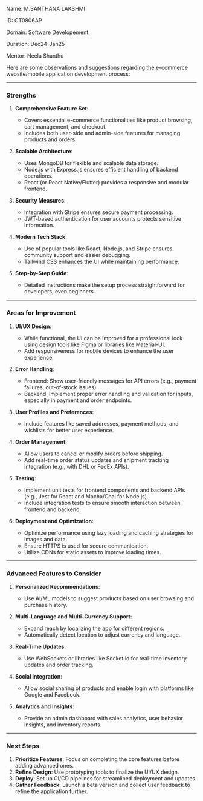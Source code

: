 Name: M.SANTHANA LAKSHMI

ID: CT0806AP

Domain: Software Developement

Duration: Dec24-Jan25

Mentor: Neela Shanthu


Here are some observations and suggestions regarding the e-commerce website/mobile application development process:

---

### **Strengths**
1. **Comprehensive Feature Set**:  
   - Covers essential e-commerce functionalities like product browsing, cart management, and checkout.  
   - Includes both user-side and admin-side features for managing products and orders.  

2. **Scalable Architecture**:  
   - Uses MongoDB for flexible and scalable data storage.  
   - Node.js with Express.js ensures efficient handling of backend operations.  
   - React (or React Native/Flutter) provides a responsive and modular frontend.

3. **Security Measures**:  
   - Integration with Stripe ensures secure payment processing.  
   - JWT-based authentication for user accounts protects sensitive information.

4. **Modern Tech Stack**:  
   - Use of popular tools like React, Node.js, and Stripe ensures community support and easier debugging.  
   - Tailwind CSS enhances the UI while maintaining performance.

5. **Step-by-Step Guide**:  
   - Detailed instructions make the setup process straightforward for developers, even beginners.

---

### **Areas for Improvement**
1. **UI/UX Design**:  
   - While functional, the UI can be improved for a professional look using design tools like Figma or libraries like Material-UI.  
   - Add responsiveness for mobile devices to enhance the user experience.

2. **Error Handling**:  
   - Frontend: Show user-friendly messages for API errors (e.g., payment failures, out-of-stock issues).  
   - Backend: Implement proper error handling and validation for inputs, especially in payment and order endpoints.

3. **User Profiles and Preferences**:  
   - Include features like saved addresses, payment methods, and wishlists for better user experience.

4. **Order Management**:  
   - Allow users to cancel or modify orders before shipping.  
   - Add real-time order status updates and shipment tracking integration (e.g., with DHL or FedEx APIs).

5. **Testing**:  
   - Implement unit tests for frontend components and backend APIs (e.g., Jest for React and Mocha/Chai for Node.js).  
   - Include integration tests to ensure smooth interaction between frontend and backend.

6. **Deployment and Optimization**:  
   - Optimize performance using lazy loading and caching strategies for images and data.  
   - Ensure HTTPS is used for secure communication.  
   - Utilize CDNs for static assets to improve loading times.

---

### **Advanced Features to Consider**
1. **Personalized Recommendations**:  
   - Use AI/ML models to suggest products based on user browsing and purchase history.

2. **Multi-Language and Multi-Currency Support**:  
   - Expand reach by localizing the app for different regions.  
   - Automatically detect location to adjust currency and language.

3. **Real-Time Updates**:  
   - Use WebSockets or libraries like Socket.io for real-time inventory updates and order tracking.

4. **Social Integration**:  
   - Allow social sharing of products and enable login with platforms like Google and Facebook.

5. **Analytics and Insights**:  
   - Provide an admin dashboard with sales analytics, user behavior insights, and inventory reports.

---

### **Next Steps**
1. **Prioritize Features**: Focus on completing the core features before adding advanced ones.  
2. **Refine Design**: Use prototyping tools to finalize the UI/UX design.  
3. **Deploy**: Set up CI/CD pipelines for streamlined deployment and updates.  
4. **Gather Feedback**: Launch a beta version and collect user feedback to refine the application further.

